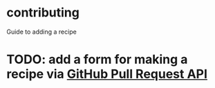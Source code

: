 # contributing

Guide to adding a recipe

# TODO: add a form for making a recipe via [GitHub Pull Request API](https://developer.github.com/v3/pulls/)

